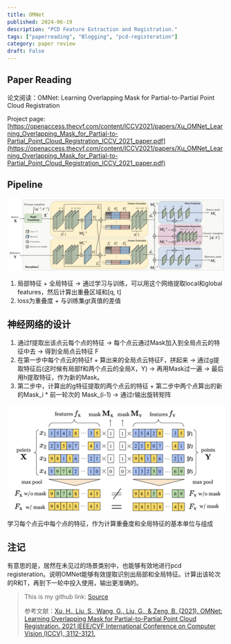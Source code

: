 ```yaml
---
title: OMNet
published: 2024-06-19
description: "PCD Feature Extraction and Registration."
tags: ["paperreading", "Blogging", "pcd-registeration"]
category: paper review
draft: False
---
```


## Paper Reading

论文阅读：OMNet: Learning Overlapping Mask for Partial-to-Partial Point Cloud Registration

Project page:[https://openaccess.thecvf.com/content/ICCV2021/papers/Xu_OMNet_Learning_Overlapping_Mask_for_Partial-to-Partial_Point_Cloud_Registration_ICCV_2021_paper.pdf](https://openaccess.thecvf.com/content/ICCV2021/papers/Xu_OMNet_Learning_Overlapping_Mask_for_Partial-to-Partial_Point_Cloud_Registration_ICCV_2021_paper.pdf)

## Pipeline

<center>

![pipeline](./image00.png)
</center>

1. 局部特征 + 全局特征 -> 通过学习与训练，可以用这个网络提取local和global features，然后计算出重叠区域和[q, t]
2. loss为重叠度 + 与训练集gt真值的差值

## 神经网络的设计

1. 通过f提取出该点云每个点的特征 → 每个点云通过Mask加入到全局点云的特征中去 → 得到全局点云特征 F
2. 在第一步中每个点云的特征f + 算出来的全局点云特征F，拼起来 → 通过g提取特征后(这时候有局部f和两个点云的全局X，Y) → 再用Mask过一遍 → 最后用h提取特征，作为新的Mask。
3. 第二步中，计算出的g特征提取的两个点云的特征 + 第二步中两个点算出的新的Mask_i * 前一轮次的 Mask_(i-1) → 通过r输出旋转矩阵

<center>

![feature extraction](./image01.png)
</center>

学习每个点云中每个点的特征，作为计算重叠度和全局特征的基本单位与组成

## 注记

有意思的是，居然在未见过的场景类别中，也能够有效地进行pcd registeration。说明OMNet能够有效提取识别出局部和全局特征。计算出该轮次的R和T，再到下一轮中投入使用，输出更准确的。

> This is my github link: [Source](https://github.com/Kairui-SHI)
>
> 参考文献：[Xu, H., Liu, S., Wang, G., Liu, G., & Zeng, B. (2021). OMNet: Learning Overlapping Mask for Partial-to-Partial Point Cloud Registration. 2021 IEEE/CVF International Conference on Computer Vision (ICCV), 3112-3121.](https://openaccess.thecvf.com/content/ICCV2021/papers/Xu_OMNet_Learning_Overlapping_Mask_for_Partial-to-Partial_Point_Cloud_Registration_ICCV_2021_paper.pdf)
